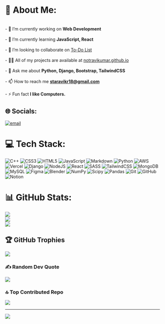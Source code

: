# 💫 About Me:
<br>- 🔭 I’m currently working on **Web Development**<br><br>- 🌱 I’m currently learning **JavaScript, React**<br><br>- 👯 I’m looking to collaborate on [To-Do List](https://www.codedex.io/projects/create-a-to-do-list-app-with-html-css-js)<br><br>- 👨‍💻 All of my projects are available at [notravikumar.github.io](notravikumar.github.io)<br><br>- 💬 Ask me about **Python, Django, Bootstrap, TailwindCSS**<br><br>- 📫 How to reach me **staravikr18@gmail.com**<br><br>- ⚡ Fun fact **I like Computers.**<br>


## 🌐 Socials:
[![email](https://img.shields.io/badge/Email-D14836?logo=gmail&logoColor=white)](mailto:staravikr18@gmail.com) 

# 💻 Tech Stack:
![C++](https://img.shields.io/badge/c++-%2300599C.svg?style=flat&logo=c%2B%2B&logoColor=white) ![CSS3](https://img.shields.io/badge/css3-%231572B6.svg?style=flat&logo=css3&logoColor=white) ![HTML5](https://img.shields.io/badge/html5-%23E34F26.svg?style=flat&logo=html5&logoColor=white) ![JavaScript](https://img.shields.io/badge/javascript-%23323330.svg?style=flat&logo=javascript&logoColor=%23F7DF1E) ![Markdown](https://img.shields.io/badge/markdown-%23000000.svg?style=flat&logo=markdown&logoColor=white) ![Python](https://img.shields.io/badge/python-3670A0?style=flat&logo=python&logoColor=ffdd54) ![AWS](https://img.shields.io/badge/AWS-%23FF9900.svg?style=flat&logo=amazon-aws&logoColor=white) ![Vercel](https://img.shields.io/badge/vercel-%23000000.svg?style=flat&logo=vercel&logoColor=white) ![Django](https://img.shields.io/badge/django-%23092E20.svg?style=flat&logo=django&logoColor=white) ![NodeJS](https://img.shields.io/badge/node.js-6DA55F?style=flat&logo=node.js&logoColor=white) ![React](https://img.shields.io/badge/react-%2320232a.svg?style=flat&logo=react&logoColor=%2361DAFB) ![SASS](https://img.shields.io/badge/SASS-hotpink.svg?style=flat&logo=SASS&logoColor=white) ![TailwindCSS](https://img.shields.io/badge/tailwindcss-%2338B2AC.svg?style=flat&logo=tailwind-css&logoColor=white) ![MongoDB](https://img.shields.io/badge/MongoDB-%234ea94b.svg?style=flat&logo=mongodb&logoColor=white) ![MySQL](https://img.shields.io/badge/mysql-4479A1.svg?style=flat&logo=mysql&logoColor=white) ![Figma](https://img.shields.io/badge/figma-%23F24E1E.svg?style=flat&logo=figma&logoColor=white) ![Blender](https://img.shields.io/badge/blender-%23F5792A.svg?style=flat&logo=blender&logoColor=white) ![NumPy](https://img.shields.io/badge/numpy-%23013243.svg?style=flat&logo=numpy&logoColor=white) ![Scipy](https://img.shields.io/badge/SciPy-%230C55A5.svg?style=flat&logo=scipy&logoColor=%white) ![Pandas](https://img.shields.io/badge/pandas-%23150458.svg?style=flat&logo=pandas&logoColor=white) ![Git](https://img.shields.io/badge/git-%23F05033.svg?style=flat&logo=git&logoColor=white) ![GitHub](https://img.shields.io/badge/github-%23121011.svg?style=flat&logo=github&logoColor=white) ![Notion](https://img.shields.io/badge/Notion-%23000000.svg?style=flat&logo=notion&logoColor=white)
# 📊 GitHub Stats:
![](https://github-readme-stats.vercel.app/api?username=notravikumar&theme=dark&hide_border=false&include_all_commits=true&count_private=true)<br/>
![](https://nirzak-streak-stats.vercel.app/?user=notravikumar&theme=dark&hide_border=false)<br/>
![](https://github-readme-stats.vercel.app/api/top-langs/?username=notravikumar&theme=dark&hide_border=false&include_all_commits=true&count_private=true&layout=compact)

## 🏆 GitHub Trophies
![](https://github-profile-trophy.vercel.app/?username=notravikumar&theme=radical&no-frame=true&no-bg=false&margin-w=4)

### ✍️ Random Dev Quote
![](https://quotes-github-readme.vercel.app/api?type=horizontal&theme=radical)

### 🔝 Top Contributed Repo
![](https://github-contributor-stats.vercel.app/api?username=notravikumar&limit=5&theme=dark&combine_all_yearly_contributions=true)

---
[![](https://visitcount.itsvg.in/api?id=notravikumar&icon=2&color=1)](https://visitcount.itsvg.in)

<!-- Proudly created with GPRM ( https://gprm.itsvg.in ) -->
